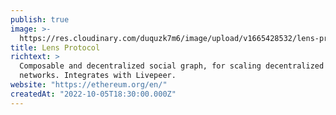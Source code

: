 ```yaml
---
publish: true
image: >-
  https://res.cloudinary.com/duquzk7m6/image/upload/v1665428532/lens-protocol_bxaae6.png
title: Lens Protocol
richtext: >
  Composable and decentralized social graph, for scaling decentralized social
  networks. Integrates with Livepeer.
website: "https://ethereum.org/en/"
createdAt: "2022-10-05T18:30:00.000Z"
---
```

